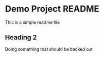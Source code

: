 # Demo Project README

This is a simple readme file

## Heading 2

Doing something that should be backed out